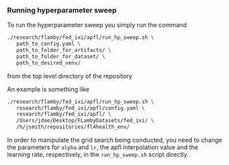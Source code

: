 ### Running hyperparameter sweep

To run the hyperparameter sweep you simply run the command

```bash
./research/flamby/fed_ixi/apfl/run_hp_sweep.sh \
   path_to_config.yaml \
   path_to_folder_for_artifacts/ \
   path_to_folder_for_dataset/ \
   path_to_desired_venv/
```

from the top level directory of the repository

An example is something like
``` bash
./research/flamby/fed_ixi/apfl/run_hp_sweep.sh \
   research/flamby/fed_ixi/apfl/config.yaml \
   research/flamby/fed_ixi/apfl/ \
   /Users/jdoe/Desktop/FLambyDatasets/fed_ixi/ \
   /h/jsmith/repositories/fl4health_env/
```

In order to manipulate the grid search being conducted, you need to change the parameters for `alpha` and `lr`, the apfl interpolation value and the learning rate, respectively, in the `run_hp_sweep.sh` script directly.
